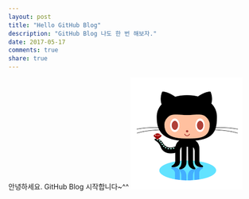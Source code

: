 ```yaml
---
layout: post
title: "Hello GitHub Blog"
description: "GitHub Blog 나도 한 번 해보자."
date: 2017-05-17
comments: true
share: true
---
```


안녕하세요. GitHub Blog 시작합니다~^^
![작은 이미지](./images/github.png)